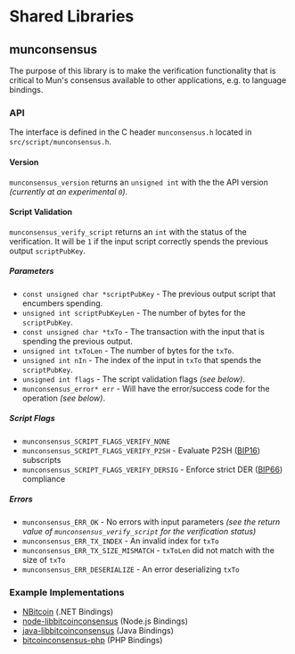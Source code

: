 Shared Libraries
================

## munconsensus

The purpose of this library is to make the verification functionality that is critical to Mun's consensus available to other applications, e.g. to language bindings.

### API

The interface is defined in the C header `munconsensus.h` located in  `src/script/munconsensus.h`.

#### Version

`munconsensus_version` returns an `unsigned int` with the the API version *(currently at an experimental `0`)*.

#### Script Validation

`munconsensus_verify_script` returns an `int` with the status of the verification. It will be `1` if the input script correctly spends the previous output `scriptPubKey`.

##### Parameters
- `const unsigned char *scriptPubKey` - The previous output script that encumbers spending.
- `unsigned int scriptPubKeyLen` - The number of bytes for the `scriptPubKey`.
- `const unsigned char *txTo` - The transaction with the input that is spending the previous output.
- `unsigned int txToLen` - The number of bytes for the `txTo`.
- `unsigned int nIn` - The index of the input in `txTo` that spends the `scriptPubKey`.
- `unsigned int flags` - The script validation flags *(see below)*.
- `munconsensus_error* err` - Will have the error/success code for the operation *(see below)*.

##### Script Flags
- `munconsensus_SCRIPT_FLAGS_VERIFY_NONE`
- `munconsensus_SCRIPT_FLAGS_VERIFY_P2SH` - Evaluate P2SH ([BIP16](https://github.com/bitcoin/bips/blob/master/bip-0016.mediawiki)) subscripts
- `munconsensus_SCRIPT_FLAGS_VERIFY_DERSIG` - Enforce strict DER ([BIP66](https://github.com/bitcoin/bips/blob/master/bip-0066.mediawiki)) compliance

##### Errors
- `munconsensus_ERR_OK` - No errors with input parameters *(see the return value of `munconsensus_verify_script` for the verification status)*
- `munconsensus_ERR_TX_INDEX` - An invalid index for `txTo`
- `munconsensus_ERR_TX_SIZE_MISMATCH` - `txToLen` did not match with the size of `txTo`
- `munconsensus_ERR_DESERIALIZE` - An error deserializing `txTo`

### Example Implementations
- [NBitcoin](https://github.com/NicolasDorier/NBitcoin/blob/master/NBitcoin/Script.cs#L814) (.NET Bindings)
- [node-libbitcoinconsensus](https://github.com/bitpay/node-libbitcoinconsensus) (Node.js Bindings)
- [java-libbitcoinconsensus](https://github.com/dexX7/java-libbitcoinconsensus) (Java Bindings)
- [bitcoinconsensus-php](https://github.com/Bit-Wasp/bitcoinconsensus-php) (PHP Bindings)
